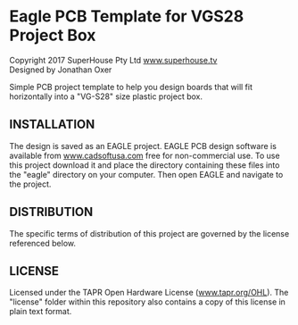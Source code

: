 Eagle PCB Template for VGS28 Project Box
========================================
Copyright 2017 SuperHouse Pty Ltd www.superhouse.tv  
Designed by Jonathan Oxer

Simple PCB project template to help you design boards that will fit
horizontally into a "VG-S28" size plastic project box.


INSTALLATION
------------
The design is saved as an EAGLE project. EAGLE PCB design software is
available from www.cadsoftusa.com free for non-commercial use. To use
this project download it and place the directory containing these files
into the "eagle" directory on your computer. Then open EAGLE and
navigate to the project.


DISTRIBUTION
------------
The specific terms of distribution of this project are governed by the
license referenced below.


LICENSE
-------
Licensed under the TAPR Open Hardware License (www.tapr.org/OHL).
The "license" folder within this repository also contains a copy of
this license in plain text format.
